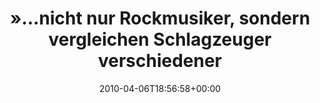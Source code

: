 ---
retweeted: false
source: <a href="http://twitter.com" rel="nofollow">Twitter Web Client</a>
entities:
  hashtags: []
  symbols: []
  user_mentions:
  - name: André Gemeinhardt
    screen_name: andre_ge
    indices:
    - '122'
    - '131'
    id_str: '123321135'
    id: '123321135'
  urls: []
display_text_range:
- '0'
- '132'
favorite_count: '0'
id_str: '11713056784'
truncated: false
retweet_count: '0'
id: '11713056784'
created_at: Tue Apr 06 18:56:58 +0000 2010
favorited: false
full_text: "»…nicht nur Rockmusiker, sondern vergleichen Schlagzeuger verschiedener
  Musikstile miteinander« http://bit.ly/bqEMMA (via [@andre_ge](https://twitter.com/andre_ge))"
lang: de
tags:
- pesos/twitter
date: '2010-04-06T18:56:58+00:00'
src: https://twitter.com/bascht/status/11713056784
original_url: https://twitter.com/bascht/status/11713056784
type: twitter_tweet
text: "»…nicht nur Rockmusiker, sondern vergleichen Schlagzeuger verschiedener Musikstile
  miteinander« http://bit.ly/bqEMMA (via [@andre_ge](https://twitter.com/andre_ge))"
title: "»…nicht nur Rockmusiker, sondern vergleichen Schlagzeuger verschiedener"

---